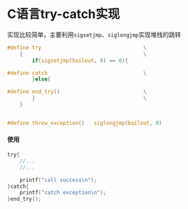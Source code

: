 # C语言try-catch实现
实现比较简单，主要利用`sigsetjmp`、`siglongjmp`实现堆栈的跳转

```c
#define try                                 \
    {                                       \
        if(sigsetjmp(bailout, 0) == 0){

#define catch                               \
        }else{                                  

#define end_try()                           \
        }                                   \
    }


#define throw_exception()   siglongjmp(bailout, 0)

```

#### 使用

```c
try{
    //...
    //...

    printf("call success\n");
}catch{
    printf("catch exception\n");
}end_try();
```
